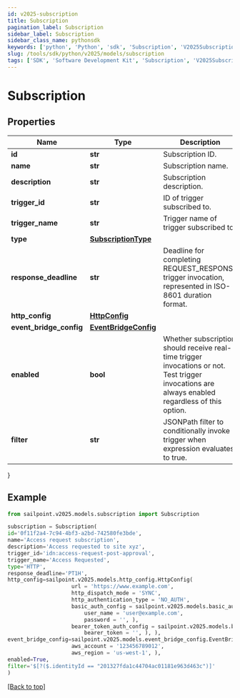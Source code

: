 ```yaml
---
id: v2025-subscription
title: Subscription
pagination_label: Subscription
sidebar_label: Subscription
sidebar_class_name: pythonsdk
keywords: ['python', 'Python', 'sdk', 'Subscription', 'V2025Subscription'] 
slug: /tools/sdk/python/v2025/models/subscription
tags: ['SDK', 'Software Development Kit', 'Subscription', 'V2025Subscription']
---
```


# Subscription


## Properties

Name | Type | Description | Notes
------------ | ------------- | ------------- | -------------
**id** | **str** | Subscription ID. | [required]
**name** | **str** | Subscription name. | [required]
**description** | **str** | Subscription description. | [optional] 
**trigger_id** | **str** | ID of trigger subscribed to. | [required]
**trigger_name** | **str** | Trigger name of trigger subscribed to. | [required]
**type** | [**SubscriptionType**](subscription-type) |  | [required]
**response_deadline** | **str** | Deadline for completing REQUEST_RESPONSE trigger invocation, represented in ISO-8601 duration format. | [optional] [default to 'PT1H']
**http_config** | [**HttpConfig**](http-config) |  | [optional] 
**event_bridge_config** | [**EventBridgeConfig**](event-bridge-config) |  | [optional] 
**enabled** | **bool** | Whether subscription should receive real-time trigger invocations or not. Test trigger invocations are always enabled regardless of this option. | [required][default to True]
**filter** | **str** | JSONPath filter to conditionally invoke trigger when expression evaluates to true. | [optional] 
}

## Example

```python
from sailpoint.v2025.models.subscription import Subscription

subscription = Subscription(
id='0f11f2a4-7c94-4bf3-a2bd-742580fe3bde',
name='Access request subscription',
description='Access requested to site xyz',
trigger_id='idn:access-request-post-approval',
trigger_name='Access Requested',
type='HTTP',
response_deadline='PT1H',
http_config=sailpoint.v2025.models.http_config.HttpConfig(
                    url = 'https://www.example.com', 
                    http_dispatch_mode = 'SYNC', 
                    http_authentication_type = 'NO_AUTH', 
                    basic_auth_config = sailpoint.v2025.models.basic_auth_config.BasicAuthConfig(
                        user_name = 'user@example.com', 
                        password = '', ), 
                    bearer_token_auth_config = sailpoint.v2025.models.bearer_token_auth_config.BearerTokenAuthConfig(
                        bearer_token = '', ), ),
event_bridge_config=sailpoint.v2025.models.event_bridge_config.EventBridgeConfig(
                    aws_account = '123456789012', 
                    aws_region = 'us-west-1', ),
enabled=True,
filter='$[?($.identityId == "201327fda1c44704ac01181e963d463c")]'
)

```
[[Back to top]](#) 

